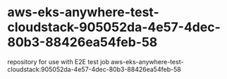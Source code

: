 # aws-eks-anywhere-test-cloudstack-905052da-4e57-4dec-80b3-88426ea54feb-58
repository for use with E2E test job aws-eks-anywhere-test-cloudstack:905052da-4e57-4dec-80b3-88426ea54feb-58
